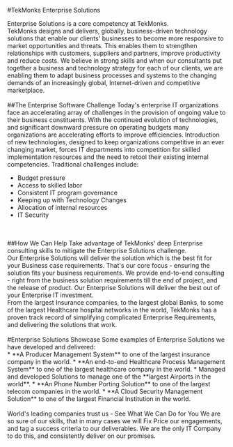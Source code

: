#TekMonks Enterprise Solutions

Enterprise Solutions is a core competency at TekMonks. 
<br/>
TekMonks designs and delivers, globally, business-driven technology solutions that enable our clients' businesses to become more responsive to market opportunities and threats. This enables them to strengthen relationships with customers, suppliers and partners, improve productivity and reduce costs. We believe in strong skills and when our consultants put together a business and technology strategy for each of our clients, we are enabling them to adapt business processes and systems to the changing demands of an increasingly global, Internet-driven and competitive marketplace.
<br/>
<br/>
##The Enterprise Software Challenge
Today's enterprise IT organizations face an accelerating array of challenges in the provision of ongoing value to their business constituents. With the continued evolution of technologies, and significant downward pressure on operating budgets many organizations are accelerating efforts to improve efficiencies. Introduction of new technologies, designed to keep organizations competitive in an ever changing market, forces IT departments into competition for skilled implementation resources and the need to retool their existing internal competencies. Traditional challenges include:
<br/>
* Budget pressure
* Access to skilled labor
* Consistent IT program governance
* Keeping up with Technology Changes
* Allocation of internal resources
* IT Security
<br/>
<br/>
##How We Can Help
Take advantage of TekMonks' deep Enterprise consulting skills to mitigate the Enterprise Solutions challenge.
<br/>
Our Enterprise Solutions will deliver the solution which is the best fit for your Business case requirements. That's our core focus - ensuring the solution fits your business requirements. We provide end-to-end consulting - right from the business solution requirements till the end of project, and the release of product. Our Enterprise Solutions will deliver the best out of your Enterprise IT investment.
<br/>
From the largest Insurance companies, to the largest global Banks, to some of the largest Healthcare hospital networks in the world, TekMonks has a proven track record of simplifying complicated Enterprise Requirements, and delivering the solutions that work.
<br/>
<br/>
#Enterprise Solutions Showcase
Some examples of Enterprise Solutions we have developed and delivered:
<br/>
* **A Producer Management System** to one of the largest insurance company in the world.
* **An end-to-end Healthcare Process Management System** to one of the largest healthcare company in the world.
* Managed and developed Solutions to manage one of the **largest Airports in the world**.
* **An Phone Number Porting Solution** to one of the largest telecom companies in the world.
* **A Cloud Security Management Solution** to one of the largest Financial Institution in the world.
<br/>
<br/>
World's leading companies trust us - See What We Can Do for You
We are so sure of our skills, that in many cases we will Fix Price our engagements, and tag a success criteria to our deliverables. We are the only IT Company to do this, and consistently deliver on our promises.